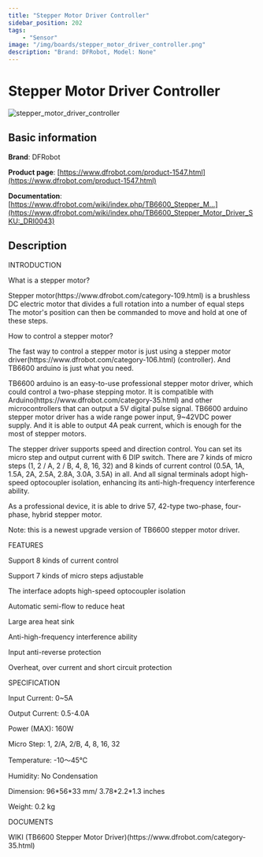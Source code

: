 ```yaml
---
title: "Stepper Motor Driver Controller"
sidebar_position: 202
tags:
    - "Sensor"
image: "/img/boards/stepper_motor_driver_controller.png"
description: "Brand: DFRobot, Model: None"
---
```

# Stepper Motor Driver Controller

![stepper_motor_driver_controller](/img/boards/stepper_motor_driver_controller.png)

## Basic information

**Brand**: DFRobot

**Product page**: [https://www.dfrobot.com/product-1547.html](https://www.dfrobot.com/product-1547.html)

**Documentation**: [https://www.dfrobot.com/wiki/index.php/TB6600_Stepper_M...](https://www.dfrobot.com/wiki/index.php/TB6600_Stepper_Motor_Driver_SKU:_DRI0043)

## Description

INTRODUCTION

What is a stepper motor? 

Stepper motor\(https://www\.dfrobot\.com/category\-109\.html\) is a brushless DC electric motor that divides a full rotation into a number of equal steps The motor's position can then be commanded to move and hold at one of these steps\.



How to control a stepper motor?

The fast way to control a stepper motor is just using a stepper motor driver\(https://www\.dfrobot\.com/category\-106\.html\) \(controller\)\. And TB6600 arduino is just what you need\.



TB6600 arduino is an easy\-to\-use professional stepper motor driver, which could control a two\-phase stepping motor\. It is compatible with Arduino\(https://www\.dfrobot\.com/category\-35\.html\) and other microcontrollers that can output a 5V digital pulse signal\. TB6600 arduino stepper motor driver has a wide range power input, 9~42VDC power supply\. And it is able to output 4A peak current, which is enough for the most of stepper motors\.



The stepper driver supports speed and direction control\. You can set its micro step and output current with 6 DIP switch\. There are 7 kinds of micro steps \(1, 2 / A, 2 / B, 4, 8, 16, 32\) and 8 kinds of current control \(0\.5A, 1A, 1\.5A, 2A, 2\.5A, 2\.8A, 3\.0A, 3\.5A\) in all\. And all signal terminals adopt high\-speed optocoupler isolation, enhancing its anti\-high\-frequency interference ability\.



As a professional device, it is able to drive 57, 42\-type two\-phase, four\-phase, hybrid stepper motor\.



Note: this is a newest upgrade version of TB6600 stepper motor driver\.









FEATURES

Support 8 kinds of current control

Support 7 kinds of micro steps adjustable

The interface adopts high\-speed optocoupler isolation

Automatic semi\-flow to reduce heat

Large area heat sink

Anti\-high\-frequency interference ability

Input anti\-reverse protection

Overheat, over current and short circuit protection

SPECIFICATION

Input Current: 0~5A

Output Current: 0\.5\-4\.0A

Power \(MAX\): 160W

Micro Step: 1, 2/A, 2/B, 4, 8, 16, 32

Temperature: \-10～45℃

Humidity: No Condensation

Dimension: 96\*56\*33 mm/ 3\.78\*2\.2\*1\.3 inches

Weight: 0\.2 kg

DOCUMENTS

WIKI \(TB6600 Stepper Motor Driver\)\(https://www\.dfrobot\.com/category\-35\.html\)

